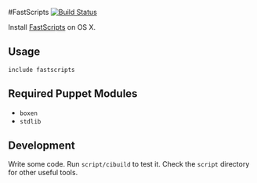 #FastScripts
[![Build Status](https://travis-ci.org/takashiyoshida/puppet-fastscripts.png?branch=travis)](https://travis-ci.org/takashiyoshida/puppet-fastscripts)

Install [FastScripts](http://www.red-sweater.com/fastscripts/) on OS X.

## Usage

```puppet
include fastscripts
```

## Required Puppet Modules

* `boxen`
* `stdlib`

## Development

Write some code. Run `script/cibuild` to test it. Check the `script` directory for other useful tools.
